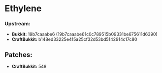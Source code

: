 # Ethylene

### Upstream:
 - **Bukkit:** 19b7caaabe6 (19b7caaabe61c0c789515b09331be675611d6390)
 - **CraftBukkit:** b148ed33225e415a25cf32d53bd5142914c17c80

## Patches:
 - **CraftBukkit:** 548
